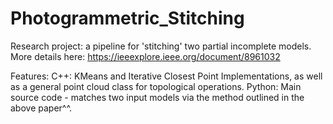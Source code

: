 # Photogrammetric_Stitching

Research project: a pipeline for 'stitching' two partial incomplete models. 
More details here: https://ieeexplore.ieee.org/document/8961032

Features:
C++:
KMeans and Iterative Closest Point Implementations, as well as a general point cloud class for topological operations.
Python:
Main source code - matches two input models via the method outlined in the above paper^^.

